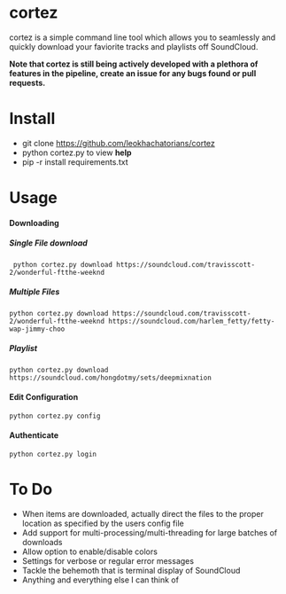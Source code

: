 # cortez

cortez is a simple command line tool which allows you to seamlessly and quickly download your faviorite tracks and playlists off SoundCloud.

**Note that cortez is still being actively developed with a plethora of features in the pipeline, create an issue for any bugs found or pull requests.**

# Install
  - git clone https://github.com/leokhachatorians/cortez
  - python cortez.py to view **help**
  - pip -r install requirements.txt

# Usage
#### Downloading
##### Single File download
     python cortez.py download https://soundcloud.com/travisscott-2/wonderful-ftthe-weeknd
##### Multiple Files
    python cortez.py download https://soundcloud.com/travisscott-2/wonderful-ftthe-weeknd https://soundcloud.com/harlem_fetty/fetty-wap-jimmy-choo
##### Playlist
    python cortez.py download https://soundcloud.com/hongdotmy/sets/deepmixnation
    
#### Edit Configuration
    python cortez.py config


#### Authenticate
    python cortez.py login

# To Do
* When items are downloaded, actually direct the files to the proper location as specified by the users config file
* Add support for multi-processing/multi-threading for large batches of downloads
* Allow option to enable/disable colors
* Settings for verbose or regular error messages
* Tackle the behemoth that is terminal display of SoundCloud
* Anything and everything else I can think of
